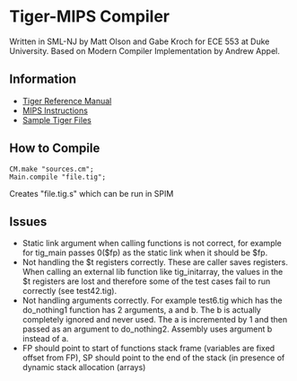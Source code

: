 # Tiger-MIPS Compiler

Written in SML-NJ by Matt Olson and Gabe Kroch for ECE 553 at Duke University. Based on Modern Compiler Implementation by Andrew Appel.

## Information
- [Tiger Reference Manual](https://www.lrde.epita.fr/~tiger/tiger.html)
- [MIPS Instructions](http://www.mrc.uidaho.edu/mrc/people/jff/digital/MIPSir.html)
- [Sample Tiger Files](https://www.cs.princeton.edu/~appel/modern/testcases/)

## How to Compile
```
CM.make "sources.cm";
Main.compile "file.tig";
```
Creates "file.tig.s" which can be run in SPIM

## Issues
- Static link argument when calling functions is not correct, for example for tig_main passes 0($fp) as the static link when it should be $fp. 
- Not handling the $t registers correctly. These are caller saves registers. When calling an external lib function like tig_initarray, the values in the $t registers are lost and therefore some of the test cases fail to run correctly (see test42.tig). 
- Not handling arguments correctly. For example test6.tig which has the do_nothing1 function has 2 arguments, a and b. The b is actually completely ignored and never used. The a is incremented by 1 and then passed as an argument to do_nothing2. Assembly uses argument b instead of a.
- FP should point to start of functions stack frame (variables are fixed offset from FP), SP should point to the end of the stack (in presence of dynamic stack allocation (arrays)
